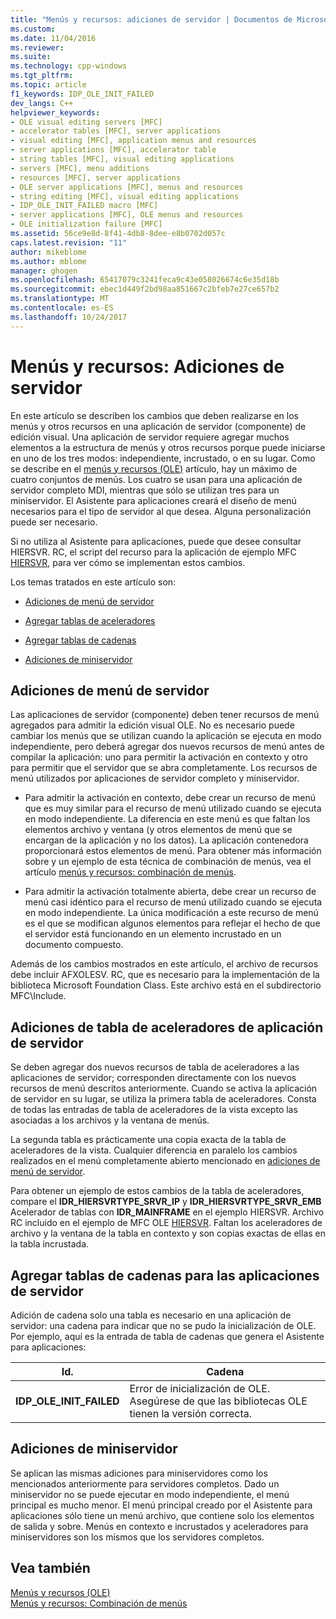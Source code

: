 ```yaml
---
title: "Menús y recursos: adiciones de servidor | Documentos de Microsoft"
ms.custom: 
ms.date: 11/04/2016
ms.reviewer: 
ms.suite: 
ms.technology: cpp-windows
ms.tgt_pltfrm: 
ms.topic: article
f1_keywords: IDP_OLE_INIT_FAILED
dev_langs: C++
helpviewer_keywords:
- OLE visual editing servers [MFC]
- accelerator tables [MFC], server applications
- visual editing [MFC], application menus and resources
- server applications [MFC], accelerator table
- string tables [MFC], visual editing applications
- servers [MFC], menu additions
- resources [MFC], server applications
- OLE server applications [MFC], menus and resources
- string editing [MFC], visual editing applications
- IDP_OLE_INIT_FAILED macro [MFC]
- server applications [MFC], OLE menus and resources
- OLE initialization failure [MFC]
ms.assetid: 56ce9e8d-8f41-4db8-8dee-e8b0702d057c
caps.latest.revision: "11"
author: mikeblome
ms.author: mblome
manager: ghogen
ms.openlocfilehash: 65417079c3241feca9c43e058026674c6e35d18b
ms.sourcegitcommit: ebec1d449f2bd98aa851667c2bfeb7e27ce657b2
ms.translationtype: MT
ms.contentlocale: es-ES
ms.lasthandoff: 10/24/2017
---
```

# <a name="menus-and-resources-server-additions"></a>Menús y recursos: Adiciones de servidor
En este artículo se describen los cambios que deben realizarse en los menús y otros recursos en una aplicación de servidor (componente) de edición visual. Una aplicación de servidor requiere agregar muchos elementos a la estructura de menús y otros recursos porque puede iniciarse en uno de los tres modos: independiente, incrustado, o en su lugar. Como se describe en el [menús y recursos (OLE)](../mfc/menus-and-resources-ole.md) artículo, hay un máximo de cuatro conjuntos de menús. Los cuatro se usan para una aplicación de servidor completo MDI, mientras que sólo se utilizan tres para un miniservidor. El Asistente para aplicaciones creará el diseño de menú necesarios para el tipo de servidor al que desea. Alguna personalización puede ser necesario.  
  
 Si no utiliza al Asistente para aplicaciones, puede que desee consultar HIERSVR. RC, el script del recurso para la aplicación de ejemplo MFC [HIERSVR](../visual-cpp-samples.md), para ver cómo se implementan estos cambios.  
  
 Los temas tratados en este artículo son:  
  
-   [Adiciones de menú de servidor](#_core_server_menu_additions)  
  
-   [Agregar tablas de aceleradores](#_core_server_application_accelerator_table_additions)  
  
-   [Agregar tablas de cadenas](../mfc/menus-and-resources-container-additions.md)  
  
-   [Adiciones de miniservidor](#_core_mini.2d.server_additions)  
  
##  <a name="_core_server_menu_additions"></a>Adiciones de menú de servidor  
 Las aplicaciones de servidor (componente) deben tener recursos de menú agregados para admitir la edición visual OLE. No es necesario puede cambiar los menús que se utilizan cuando la aplicación se ejecuta en modo independiente, pero deberá agregar dos nuevos recursos de menú antes de compilar la aplicación: uno para permitir la activación en contexto y otro para permitir que el servidor que se abra completamente. Los recursos de menú utilizados por aplicaciones de servidor completo y miniservidor.  
  
-   Para admitir la activación en contexto, debe crear un recurso de menú que es muy similar para el recurso de menú utilizado cuando se ejecuta en modo independiente. La diferencia en este menú es que faltan los elementos archivo y ventana (y otros elementos de menú que se encargan de la aplicación y no los datos). La aplicación contenedora proporcionará estos elementos de menú. Para obtener más información sobre y un ejemplo de esta técnica de combinación de menús, vea el artículo [menús y recursos: combinación de menús](../mfc/menus-and-resources-menu-merging.md).  
  
-   Para admitir la activación totalmente abierta, debe crear un recurso de menú casi idéntico para el recurso de menú utilizado cuando se ejecuta en modo independiente. La única modificación a este recurso de menú es el que se modifican algunos elementos para reflejar el hecho de que el servidor está funcionando en un elemento incrustado en un documento compuesto.  
  
 Además de los cambios mostrados en este artículo, el archivo de recursos debe incluir AFXOLESV. RC, que es necesario para la implementación de la biblioteca Microsoft Foundation Class. Este archivo está en el subdirectorio MFC\Include.  
  
##  <a name="_core_server_application_accelerator_table_additions"></a>Adiciones de tabla de aceleradores de aplicación de servidor  
 Se deben agregar dos nuevos recursos de tabla de aceleradores a las aplicaciones de servidor; corresponden directamente con los nuevos recursos de menú descritos anteriormente. Cuando se activa la aplicación de servidor en su lugar, se utiliza la primera tabla de aceleradores. Consta de todas las entradas de tabla de aceleradores de la vista excepto las asociadas a los archivos y la ventana de menús.  
  
 La segunda tabla es prácticamente una copia exacta de la tabla de aceleradores de la vista. Cualquier diferencia en paralelo los cambios realizados en el menú completamente abierto mencionado en [adiciones de menú de servidor](#_core_server_menu_additions).  
  
 Para obtener un ejemplo de estos cambios de la tabla de aceleradores, compare el **IDR_HIERSVRTYPE_SRVR_IP** y **IDR_HIERSVRTYPE_SRVR_EMB** Acelerador de tablas con **IDR_MAINFRAME** en el ejemplo HIERSVR. Archivo RC incluido en el ejemplo de MFC OLE [HIERSVR](../visual-cpp-samples.md). Faltan los aceleradores de archivo y la ventana de la tabla en contexto y son copias exactas de ellas en la tabla incrustada.  
  
##  <a name="_core_string_table_additions_for_server_applications"></a>Agregar tablas de cadenas para las aplicaciones de servidor  
 Adición de cadena solo una tabla es necesario en una aplicación de servidor: una cadena para indicar que no se pudo la inicialización de OLE. Por ejemplo, aquí es la entrada de tabla de cadenas que genera el Asistente para aplicaciones:  
  
|Id.|Cadena|  
|--------|------------|  
|**IDP_OLE_INIT_FAILED**|Error de inicialización de OLE. Asegúrese de que las bibliotecas OLE tienen la versión correcta.|  
  
##  <a name="_core_mini.2d.server_additions"></a>Adiciones de miniservidor  
 Se aplican las mismas adiciones para miniservidores como los mencionados anteriormente para servidores completos. Dado un miniservidor no se puede ejecutar en modo independiente, el menú principal es mucho menor. El menú principal creado por el Asistente para aplicaciones sólo tiene un menú archivo, que contiene solo los elementos de salida y sobre. Menús en contexto e incrustados y aceleradores para miniservidores son los mismos que los servidores completos.  
  
## <a name="see-also"></a>Vea también  
 [Menús y recursos (OLE)](../mfc/menus-and-resources-ole.md)   
 [Menús y recursos: Combinación de menús](../mfc/menus-and-resources-menu-merging.md)

